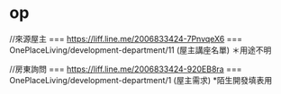 # op
//來源屋主 === https://liff.line.me/2006833424-7PnvqeX6 === OnePlaceLiving/development-department/11 (屋主講座名單)
  ＊用途不明

//房東詢問 === https://liff.line.me/2006833424-920EB8ra === OnePlaceLiving/development-department/1 (屋主需求)
  *陌生開發填表用
  

